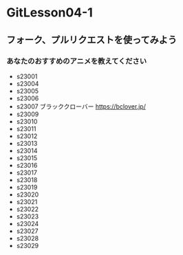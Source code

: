 # GitLesson04-1
## フォーク、プルリクエストを使ってみよう

### あなたのおすすめのアニメを教えてください

* s23001
* s23004
* s23005
* s23006
* s23007 ブラッククローバー https://bclover.jp/
* s23009
* s23010
* s23011
* s23012
* s23013
* s23014
* s23015
* s23016
* s23017
* s23018
* s23019
* s23020
* s23021
* s23022
* s23023
* s23024
* s23027
* s23028
* s23029
